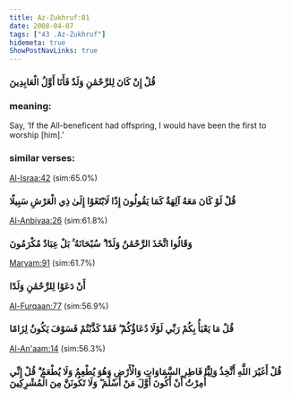 ```yaml
---
title: Az-Zukhruf:81
date: 2008-04-07
tags: ["43 .Az-Zukhruf"]
hidemeta: true 
ShowPostNavLinks: true 
---
```

### قُلْ إِنْ كَانَ لِلرَّحْمَٰنِ وَلَدٌ فَأَنَا أَوَّلُ الْعَابِدِينَ
### meaning: 
Say, ‘If the All-beneficent had offspring, I would have been the first to worship [him].’
### similar verses: 

[Al-Israa:42](/17/42) (sim:65.0%)

### قُلْ لَوْ كَانَ مَعَهُ آلِهَةٌ كَمَا يَقُولُونَ إِذًا لَابْتَغَوْا إِلَىٰ ذِي الْعَرْشِ سَبِيلًا

[Al-Anbiyaa:26](/21/26) (sim:61.8%)

### وَقَالُوا اتَّخَذَ الرَّحْمَٰنُ وَلَدًا ۗ سُبْحَانَهُ ۚ بَلْ عِبَادٌ مُكْرَمُونَ

[Maryam:91](/19/91) (sim:61.7%)

### أَنْ دَعَوْا لِلرَّحْمَٰنِ وَلَدًا

[Al-Furqaan:77](/25/77) (sim:56.9%)

### قُلْ مَا يَعْبَأُ بِكُمْ رَبِّي لَوْلَا دُعَاؤُكُمْ ۖ فَقَدْ كَذَّبْتُمْ فَسَوْفَ يَكُونُ لِزَامًا

[Al-An'aam:14](/6/14) (sim:56.3%)

### قُلْ أَغَيْرَ اللَّهِ أَتَّخِذُ وَلِيًّا فَاطِرِ السَّمَاوَاتِ وَالْأَرْضِ وَهُوَ يُطْعِمُ وَلَا يُطْعَمُ ۗ قُلْ إِنِّي أُمِرْتُ أَنْ أَكُونَ أَوَّلَ مَنْ أَسْلَمَ ۖ وَلَا تَكُونَنَّ مِنَ الْمُشْرِكِينَ
